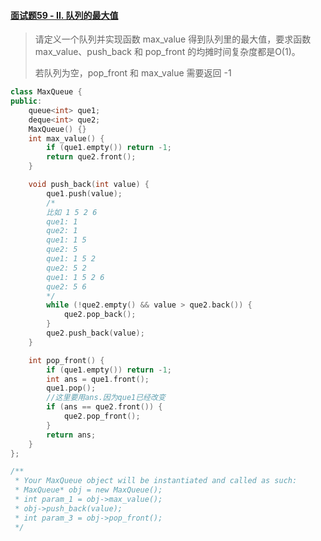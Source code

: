 #### [面试题59 - II. 队列的最大值](https://leetcode-cn.com/problems/dui-lie-de-zui-da-zhi-lcof/)

> 请定义一个队列并实现函数 max_value 得到队列里的最大值，要求函数max_value、push_back 和 pop_front 的均摊时间复杂度都是O(1)。
>
> 若队列为空，pop_front 和 max_value 需要返回 -1
>

```c++
class MaxQueue {
public:
    queue<int> que1;
    deque<int> que2;
    MaxQueue() {}
    int max_value() {
        if (que1.empty()) return -1;
        return que2.front();
    }

    void push_back(int value) {
        que1.push(value);
        /*
        比如 1 5 2 6
        que1: 1
        que2: 1
        que1: 1 5
        que2: 5
        que1: 1 5 2
        que2: 5 2
        que1: 1 5 2 6
        que2: 5 6
        */
        while (!que2.empty() && value > que2.back()) {
            que2.pop_back();
        }
        que2.push_back(value);
    }

    int pop_front() {
        if (que1.empty()) return -1;
        int ans = que1.front();
        que1.pop();
        //这里要用ans.因为que1已经改变
        if (ans == que2.front()) {
            que2.pop_front();
        }
        return ans;
    }
};

/**
 * Your MaxQueue object will be instantiated and called as such:
 * MaxQueue* obj = new MaxQueue();
 * int param_1 = obj->max_value();
 * obj->push_back(value);
 * int param_3 = obj->pop_front();
 */
```

